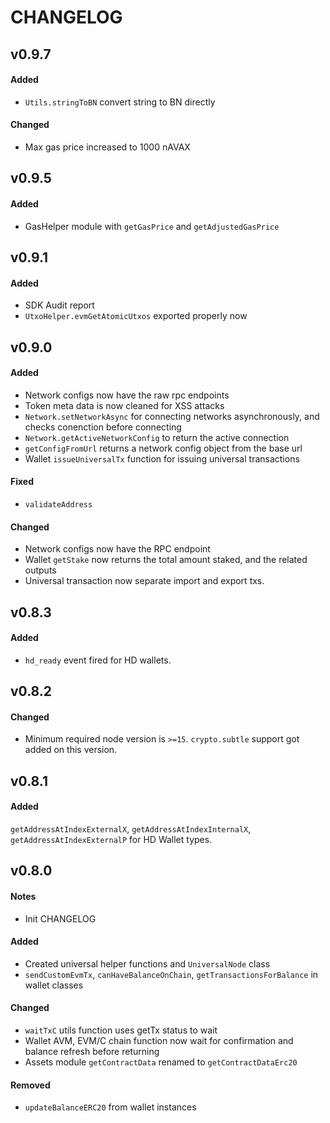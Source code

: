 # CHANGELOG

## v0.9.7

#### Added

-   `Utils.stringToBN` convert string to BN directly

#### Changed

-   Max gas price increased to 1000 nAVAX

## v0.9.5

#### Added

-   GasHelper module with `getGasPrice` and `getAdjustedGasPrice`

## v0.9.1

#### Added

-   SDK Audit report
-   `UtxoHelper.evmGetAtomicUtxos` exported properly now

## v0.9.0

#### Added

-   Network configs now have the raw rpc endpoints
-   Token meta data is now cleaned for XSS attacks
-   `Network.setNetworkAsync` for connecting networks asynchronously, and checks conenction before connecting
-   `Network.getActiveNetworkConfig` to return the active connection
-   `getConfigFromUrl` returns a network config object from the base url
-   Wallet `issueUniversalTx` function for issuing universal transactions

#### Fixed

-   `validateAddress`

#### Changed

-   Network configs now have the RPC endpoint
-   Wallet `getStake` now returns the total amount staked, and the related outputs
-   Universal transaction now separate import and export txs.

## v0.8.3

#### Added

-   `hd_ready` event fired for HD wallets.

## v0.8.2

#### Changed

-   Minimum required node version is `>=15`. `crypto.subtle` support got added on this version.

## v0.8.1

#### Added

`getAddressAtIndexExternalX`, `getAddressAtIndexInternalX`, `getAddressAtIndexExternalP` for HD Wallet types.

## v0.8.0

#### Notes

-   Init CHANGELOG

#### Added

-   Created universal helper functions and `UniversalNode` class
-   `sendCustomEvmTx`, `canHaveBalanceOnChain`, `getTransactionsForBalance` in wallet classes

#### Changed

-   `waitTxC` utils function uses getTx status to wait
-   Wallet AVM, EVM/C chain function now wait for confirmation and balance refresh before returning
-   Assets module `getContractData` renamed to `getContractDataErc20`

#### Removed

-   `updateBalanceERC20` from wallet instances
